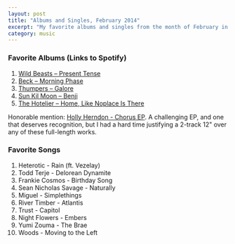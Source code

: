 ```yaml
---
layout: post
title: "Albums and Singles, February 2014"
excerpt: "My favorite albums and singles from the month of February in the 2014th year. "
category: music
---
```


### Favorite Albums (Links to Spotify)

1. [Wild Beasts – Present Tense](https://open.spotify.com/album/6tvhmvSirmJUmkcdMx9BTh)
1. [Beck – Morning Phase](http://open.spotify.com/album/2Qx7dgA5VjX8JDQaXVxzHu)
1. [Thumpers – Galore](http://open.spotify.com/album/0UqYGm2a3KqN9FKFcDPLed)
1. [Sun Kil Moon – Benji](http://open.spotify.com/album/4pC2URLdvle8V6Um4qxh46)
1. [The Hotelier – Home, Like Noplace Is There](https://open.spotify.com/album/4vyRkokppA53x2FzJUj43B)

Honorable mention: [Holly Herndon - Chorus EP](https://rvng.bandcamp.com/album/chorus). A challenging EP, and one that deserves recognition, but I had a hard time justifying a 2-track 12" over any of these full-length works.

### Favorite Songs

1. Heterotic - Rain (ft. Vezelay)
1. Todd Terje - Delorean Dynamite
1. Frankie Cosmos - Birthday Song
1. Sean Nicholas Savage - Naturally
1. Miguel - Simplethings
1. River Timber - Atlantis
1. Trust - Capitol
1. Night Flowers - Embers
1. Yumi Zouma - The Brae
1. Woods - Moving to the Left
